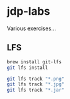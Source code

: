 # jdp-labs

Various exercises...

## LFS

```sh
brew install git-lfs
git lfs install

git lfs track "*.png"
git lfs track "*.jpg"
git lfs track "*.jar"
```


